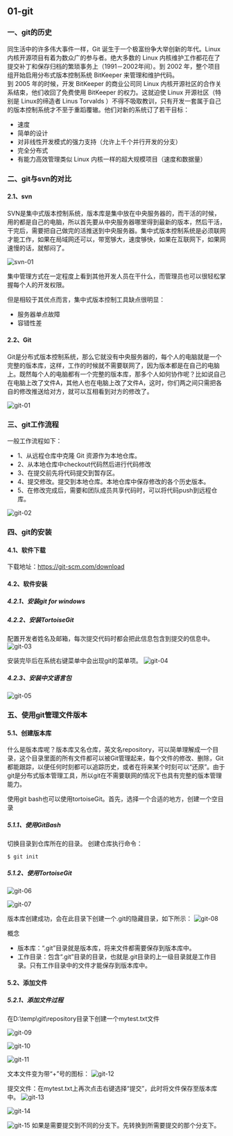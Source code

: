 ## 01-git

### 一、git的历史
同生活中的许多伟大事件一样，Git 诞生于一个极富纷争大举创新的年代。Linux 内核开源项目有着为数众广的参与者。绝大多数的 Linux 内核维护工作都花在了提交补丁和保存归档的繁琐事务上（1991－2002年间）。到 2002 年，整个项目组开始启用分布式版本控制系统 BitKeeper 来管理和维护代码。    
到 2005 年的时候，开发 BitKeeper 的商业公司同 Linux 内核开源社区的合作关系结束，他们收回了免费使用 BitKeeper 的权力。这就迫使 Linux 开源社区（特别是 Linux的缔造者 Linus Torvalds ）不得不吸取教训，只有开发一套属于自己的版本控制系统才不至于重蹈覆辙。他们对新的系统订了若干目标：
- 速度
- 简单的设计
- 对非线性开发模式的强力支持（允许上千个并行开发的分支）
- 完全分布式
- 有能力高效管理类似 Linux 内核一样的超大规模项目（速度和数据量）


### 二、git与svn的对比
#### 2.1、svn
SVN是集中式版本控制系统，版本库是集中放在中央服务器的，而干活的时候，用的都是自己的电脑，所以首先要从中央服务器哪里得到最新的版本，然后干活，干完后，需要把自己做完的活推送到中央服务器。集中式版本控制系统是必须联网才能工作，如果在局域网还可以，带宽够大，速度够快，如果在互联网下，如果网速慢的话，就郁闷了。

![svn-01](./images/svn-01.png)

集中管理方式在一定程度上看到其他开发人员在干什么，而管理员也可以很轻松掌握每个人的开发权限。

但是相较于其优点而言，集中式版本控制工具缺点很明显：
- 服务器单点故障
- 容错性差

#### 2.2、Git
Git是分布式版本控制系统，那么它就没有中央服务器的，每个人的电脑就是一个完整的版本库，这样，工作的时候就不需要联网了，因为版本都是在自己的电脑上。既然每个人的电脑都有一个完整的版本库，那多个人如何协作呢？比如说自己在电脑上改了文件A，其他人也在电脑上改了文件A，这时，你们两之间只需把各自的修改推送给对方，就可以互相看到对方的修改了。

![git-01](./images/git-01.png)


### 三、git工作流程
一般工作流程如下：
- 1、从远程仓库中克隆 Git 资源作为本地仓库。
- 2、从本地仓库中checkout代码然后进行代码修改
- 3、在提交前先将代码提交到暂存区。
- 4、提交修改。提交到本地仓库。本地仓库中保存修改的各个历史版本。
- 5、在修改完成后，需要和团队成员共享代码时，可以将代码push到远程仓库。

![git-02](./images/git-02.png)


### 四、git的安装
#### 4.1、软件下载
下载地址：https://git-scm.com/download

#### 4.2、软件安装
##### 4.2.1、安装git for windows

##### 4.2.2、安装TortoiseGit
配置开发者姓名及邮箱，每次提交代码时都会把此信息包含到提交的信息中。
![git-03](./images/git-03.png)

安装完毕后在系统右键菜单中会出现git的菜单项。
![git-04](./images/git-04.png)

##### 4.2.3、安装中文语言包
![git-05](./images/git-05.png)


### 五、使用git管理文件版本
#### 5.1、创建版本库
什么是版本库呢？版本库又名仓库，英文名repository，可以简单理解成一个目录，这个目录里面的所有文件都可以被Git管理起来，每个文件的修改、删除，Git都能跟踪，以便任何时刻都可以追踪历史，或者在将来某个时刻可以“还原”。由于git是分布式版本管理工具，所以git在不需要联网的情况下也具有完整的版本管理能力。

使用git bash也可以使用tortoiseGit。首先，选择一个合适的地方，创建一个空目录


##### 5.1.1、使用GitBash
切换目录到仓库所在的目录。
创建仓库执行命令：
```
$ git init
```

##### 5.1.2、使用TortoiseGit
![git-06](./images/git-06.png)

![git-07](./images/git-07.png)

版本库创建成功，会在此目录下创建一个.git的隐藏目录，如下所示：
![git-08](./images/git-08.png)


概念
- 版本库：“.git”目录就是版本库，将来文件都需要保存到版本库中。
- 工作目录：包含“.git”目录的目录，也就是.git目录的上一级目录就是工作目录。只有工作目录中的文件才能保存到版本库中。

#### 5.2、添加文件
##### 5.2.1、添加文件过程
在D:\temp\git\repository目录下创建一个mytest.txt文件

![git-09](./images/git-09.png)

![git-10](./images/git-10.png)

![git-11](./images/git-11.png)

文本文件变为带“+”号的图标：
![git-12](./images/git-12.png)

提交文件：在mytest.txt上再次点击右键选择“提交”，此时将文件保存至版本库中。
![git-13](./images/git-13.png)

![git-14](./images/git-14.png)

![git-15](./images/git-15.png)
如果是需要提交到不同的分支下。先转换到所需要提交的那个分支下。



